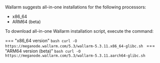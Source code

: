Wallarm suggests all-in-one installations for the following processors:

* x86_64
* ARM64 (beta)

To download all-in-one Wallarm installation script, execute the command:

=== "x86_64 version"
    ```bash
    curl -O https://meganode.wallarm.com/5.3/wallarm-5.3.11.x86_64-glibc.sh
    ```
=== "ARM64 version (beta)"
    ```bash
    curl -O https://meganode.wallarm.com/5.3/wallarm-5.3.11.aarch64-glibc.sh
    ```